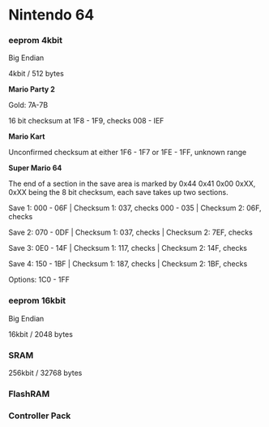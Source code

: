 # Nintendo 64
### eeprom 4kbit
Big Endian

4kbit / 512 bytes

**Mario Party 2**

Gold: 7A-7B

16 bit checksum at 1F8 - 1F9, checks 008 - IEF

**Mario Kart**

Unconfirmed checksum at either 1F6 - 1F7 or 1FE - 1FF, unknown range

**Super Mario 64**

The end of a section in the save area is marked by 0x44 0x41 0x00 0xXX, 0xXX being the 8 bit checksum, each save takes up two sections.

Save 1: 000 - 06F | Checksum 1: 037, checks 000 - 035 | Checksum 2: 06F, checks 

Save 2: 070 - 0DF | Checksum 1: 037, checks  | Checksum 2: 7EF, checks  

Save 3: 0E0 - 14F | Checksum 1: 117, checks  | Checksum 2: 14F, checks 

Save 4: 150 - 1BF | Checksum 1: 187, checks  | Checksum 2: 1BF, checks 

Options: 1C0 - 1FF

### eeprom 16kbit
Big Endian

16kbit / 2048 bytes

### SRAM
256kbit / 32768 bytes

### FlashRAM

### Controller Pack
